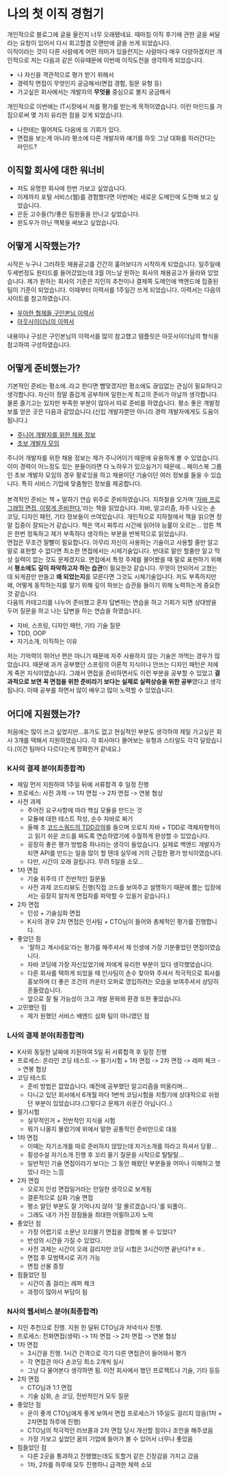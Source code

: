 # 나의 첫 이직 경험기
개인적으로 블로그에 글을 올린지 너무 오래됐네요. 때마침 이직 후기에 관한 글을 써달라는 요청이 있어서 다시 회고할겸 오랜만에 글을 쓰게 되었습니다.
<br/> 
이직이라는 것이 다른 사람에게 어떤 의미가 있을런지는 사람마다 매우 다양하겠지만 개인적으로 저는 다음과 같은 이유때문에 이번에 이직도전을 생각하게 되었습니다.

- 나 자신을 객관적으로 평가 받기 위해서
- 경력직 면접이 무엇인지 궁금해서(면접 경험, 질문 유형 등)
- 가고싶은 회사에서는 개발자의 **무엇을** 중심으로 볼지 궁금해서

개인적으로 이번에는 IT시장에서 저를 평가를 받는게 목적이였습니다. 이런 마인드를 가짐으로써 몇 가지 유리한 점을 갖게 되었습니다.

- 나한테는 떨어져도 다음에 또 기회가 있다.
- 면접을 보는게 아니라 평소에 다른 개발자와 얘기를 하듯 그냥 대화를 하러간다는 마인드?

## 이직할 회사에 대한 워너비
- 저도 유명한 회사에 한번 가보고 싶었습니다.
- 이제까지 포털 서비스(웹)를 경험했다면 이번에는 새로운 도메인에 도전해 보고 싶었습니다.
- 은둔 고수들(?)/좋은 팀원들을 만나고 싶었습니다.
- 윈도우가 아닌 맥북을 써보고 싶었습니다.

## 어떻게 시작했는가?
시작은 누구나 그러하듯 채용공고를 간간히 훑어보다가 시작하게 되었습니다. 일주일에 두세번정도 원티드를 들어갔었는데 3월 어느날 원하는 회사의 채용공고가 올라와 있었습니다. 
제가 원하는 회사의 기준은 지인의 추천이나 결제쪽 도메인에 백엔드에 집중된 팀이 기준이 되었습니다. 이때부터 이력서를 1주일간 쓰게 되었습니다. 이력서는 다음의 사이트를 참고하였습니다.

- [우아한 형제들 구인본님 이력서](http://woowabros.github.io/experience/2017/07/17/resume.html)
- [아웃사이더님의 이력서](https://blog.outsider.ne.kr/1234)

내용이나 구성은 구인본님의 이력서를 많이 참고했고 템플릿은 아웃사이더님의 형식을 참고하여 구성하였습니다. 

## 어떻게 준비했는가?
기본적인 준비는 평소에..라고 한다면 뺨맞겠지만 평소에도 끊임없는 관심이 필요하다고 생각합니다. 자신이 정말 즐겁게 공부하며 일한는게 최고의 준비가 아날까 생각합니다. 
물론 즐기고는 있지만 부족한 부분이 많아서 따로 준비를 하였습니다. 평소 좋은 개발정보를 얻은 곳은 다음과 같았습니다.(신입 개발자뿐만 아니라 경력 개발자에게도 도움이 됩니다.)

- [주니어 개발자를 위한 채용 정보](https://github.com/jojoldu/junior-recruit-scheduler/blob/master/README.md)
- [초보 개발자 모임](https://www.facebook.com/devbeginner/)

주니어 개발자를 위한 채용 정보는 제가 주니어이기 때문에 유용하게 볼 수 있었습니다. 이미 경력이 어느정도 있는 분들이라면 다 노하우가 있으실거기 때문에...
페이스북 그룹인 초보 개발자 모임의 경우 팔로잉을 하고 채용이던 기술이던 여러 정보를 들을 수 있습니다. 특히 서비스 기업에 맞춤형인 정보를 제공합니다. 
<br/><br/>
본격적인 준비는 책 + 말하기 연습 위주로 준비하였습니다. 지하철을 오가며 '[자바 프로그래밍 면접, 이렇게 준비한다.](http://www.yes24.com/24/Goods/15860760?Acode=101)'라는 책을 읽었습니다. 
자바, 알고리즘, 자주 나오는 손 코딩, 디자인 패턴, 기타 정보들이 쓰여있습니다. 개인적으로 지하철에서 책을 읽으면 정말 집중이 잘되는거 같습니다. 책은 역시 짜투리 시간에 읽어야 능률이 오르는...
암튼 책은 한번 정독하고 제가 부족하다 생각하는 부분을 반복적으로 읽었습니다.
<br/>
면접은 무조건 말빨이 필요합니다. 아무리 자신이 사용하는 기술이고 사용할 줄만 알고 말로 표현할 수 없다면 최소한 면접에서는 시체기술입니다. 반대로 말만 할줄만 알고 막상 실력이 없는 것도 문제겠지요. 
면접에서 특정 주제를 물어봤을 때 말로 표현하기 위해서 **평소에도 깊이 파악하고자 하는 습관**이 필요한것 같습니다. 무엇이 안되어서 고쳤는데 되게끔만 만들고 **왜 되었는지**를 모른다면 그것도 시체기술입니다. 
저도 부족하지만 왜, 어떻게 동작하는지를 알기 위해 깊이 파보는 습관을 들이기 위해 노력하는게 중요한것 같습니다.
<br/>
다음의 카테고리를 나누어 준비했고 혼자 답변하는 연습을 하고 기회가 되면 상대방을 두어 질문을 하고 나는 답변을 하는 연습을 하였습니다.

- 자바, 스프링, 디자인 패턴, 기타 기술 질문
- TDD, OOP
- 자기소개, 이직하는 이유

저는 기억력이 뛰어난 편은 아니기 때문에 자주 사용하지 않는 기술은 까먹는 경우가 많았습니다. 때문에 과거 공부했던 스프링의 이론적 지식이나 안쓰는 디자인 패턴은 저에게 죽은 지식이였습니다. 
그래서 면접을 준비하면서도 이런 부분을 공부할 수 있었고 **결과적으로 보면 꼭 면접을 위한 준비라기 보다는 실제로 실력상승을 위한 공부**였다고 생각됩니다. 
이때 공부를 하면서 많이 배우고 많이 노력할 수 있었습니다.

## 어디에 지원했는가?
처음에는 많이 쓰고 싶었지만...휴가도 없고 현실적인 부분도 생각하여 제일 가고싶은 회사 3개를 택해서 지원하였습니다. 각 회사마다 물어보는 유형과 스타일도 각각 달랐습니다.(이건 팀마다 다르다는게 정확한거 같네요.)

### K사의 결제 분야(최종합격)
- 제일 먼저 지원하여 1주일 뒤에 서류합격 후 일정 진행
- 프로세스: 사전 과제 -> 1차 면접 -> 2차 면접 -> 연봉 협상
- 사전 과제
    - 주어진 요구사항에 따라 핵심 모듈을 만드는 것
    - 모듈에 대한 테스트 작성, 순수 자바로 짜기
    - 올해 초 [코드스쿼드의 TDD강의]()를 들으며 오로지 자바 + TDD로 객체자향적이고 읽기 쉬운 코드를 짜도록 연습하였기에 수월하게 완성할 수 있었습니다.
    - 굉장히 좋은 평가 방법중 하나라는 생각이 들었습니다. 실제로 백엔드 개발자가 되면 API를 만드는 일을 많이 할 텐데 실무에 거의 근접한 평가 방식이였습니다.
    - 다만, 시간이 오래 걸립니다. 무려 5일을 소모...
- 1차 면접
    - 기술 위주의 IT 전반적인 질문들
    - 사전 과제 코드리뷰도 진행(직접 코드를 보여주고 설명하기 때문에 뽑는 입장에서는 굉장히 알차게 면접자를 파악할 수 있을거 같습니다.)
- 2차 면접
    - 인성 + 기술심화 면접
    - K사의 경우 2차 면접은 인사팀 + CTO님이 들어와 총체적인 평가를 진행합니다.
- 좋았던 점
    - '잘하고 계시네요'라는 평가를 해주셔서 제 인생에 가장 기분좋았던 면접이였습니다.
    - 자바 코딩에 가장 자신있었기에 저에게 유리한 부분이 있다 생각했었습니다.
    - 다른 회사를 택하게 되었을 때 인사팀이 손수 찾아와 주셔서 적극적으로 회사를 홍보하며 더 좋은 조건의 카운터 오퍼로 영입하려는 모습을 보여주셔서 상당히 흔들렸습니다.
    - 앞으로 잘 될 가능성이 크고 개발 문화와 환경 또한 좋았습니다.
- 고민했던 점
    - 제가 원했던 서비스 배엔드 심화 팀이 아니였던 점

### L사의 결제 분야(최종합격)
- K사와 동일한 날짜에 지원하여 5일 뒤 서류합격 후 일정 진행
- 프로세스: 온라인 코딩 테스트 -> 필기시험 + 1차 면접 -> 2차 면접 -> 레퍼 체크 -> 연봉 협상
- 코딩 테스트
    - 준비 방법은 없었습니다. 예전에 공부했던 알고리즘을 떠올리며...
    - 다니고 있던 회사에서 6개월 마다 1번씩 코딩시험을 치뤘기에 상대적으로 쉬웠던 부분이 있었습니다.(그렇다고 문제가 쉬운건 아닙니다..)
- 필기시험
    - 실무적인거 + 전반적인 지식을 시험
    - 뭐가 나올지 몰랐기에 위에서 말한 공통적인 준비만으로 대응
- 1차 면접
    - 이때는 자기소개를 따로 준비하지 않았는데 자기소개를 하라고 하셔서 당황...
    - 횡성수설 자기소개 진행 후 꼬리 물기 질문을 시작으로 탈탈탈...
    - 일반적인 기술 면접이라기 보다는 그 동안 해왔던 부분들을 어마나 이해하고 했었나 라는 느낌
- 2차 면접
    - 오로지 인성 면접일거라는 안일한 생각으로 보게됨
    - 결론적으로 심화 기술 면접
    - 평소 알던 부분도 잘 기억나지 않아 '잘 몰르겠습니다.'를 되풀이..
    - 그래도 내가 가진 장점들을 최대한 어필하고자 노력
- 좋았던 점
    - 가장 어렵기로 소문난 꼬리물기 면접을 경험해 볼 수 있었다?
    - 반성의 시간을 가질 수 있었다.
    - 사전 과제는 시간이 오래 걸리지만 코딩 시험은 3시간이면 끝난다?ㅎㅎ..
    - 면접 후 모범택시로 귀가 가능
    - 면접 선물 증정
- 힘들었던 점
    - 시간이 좀 걸리는 레퍼 체크
    - 과정이 많아서 부담이 됨

### N사의 웹서비스 분야(최종합격)
- 지인 추천으로 진행. 지원 한 달뒤 CTO님과 저녁식사 진행.
- 프로세스: 전화면접(생략) -> 1차 면접 -> 2차 면접 -> 연봉 협상
- 1차 면접
    - 3시간을 진행. 1시간 간격으로 각기 다른 면접관이 들어와서 평가
    - 각 면접관 마다 손코딩 최소 2개씩 실시
    - 그냥 다 물어본다 생각하면 됨. 이전 회사에서 했던 프로젝트나 기술, 기타 등등
- 2차 면접
    - CTO님과 1:1 면접
    - 기술 심화, 손 코딩, 전반적인거 모두 질문
- 좋았던 점
    - 운이 좋게 CTO님에게 좋게 보여서 면접 프로세스가 1주일도 걸리지 않음(1차 + 2차면접 하루에 진행)
    - CTO님의 적극적인 러브콜과 2차 면접 당시 개선할 점이나 조언을 해주셨음
    - 가장 가보고 싶었던 꿈의 기업에 들어가 볼 수 있어서 너무나 좋았음
- 힘들었던 점
    - 다른 2곳을 통과하고 진행했는데도 토할거 같은 긴장감을 가지고 갔음
    - 1차, 2차를 하루에 모두 진행하니 급격한 체력 소모

